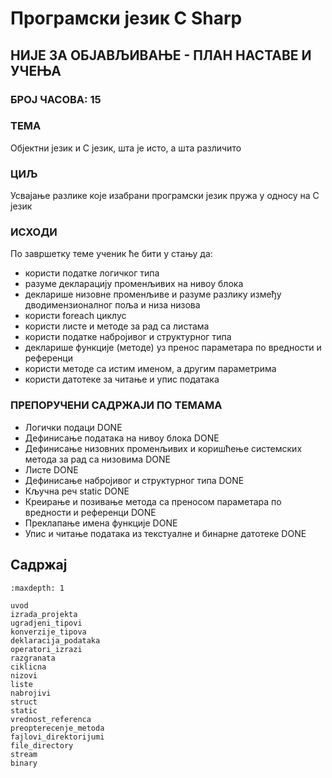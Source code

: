 # Програмски језик C Sharp

## НИЈЕ ЗА ОБЈАВЉИВАЊЕ - ПЛАН НАСТАВЕ И УЧЕЊА

### БРОЈ ЧАСОВА: 15

### ТЕМА

Објектни језик и C језик, шта је исто, а шта различито

### ЦИЉ

Усвајање разлике које изабрани програмски језик пружа у односу на C језик

### ИСХОДИ

По завршетку теме ученик ће бити у стању да:

* користи податке логичког типа
* разуме декларацију променљивих на нивоу блока
* декларише низовне променљиве и разуме разлику између дводимензионалног поља и низа низова
* користи foreach циклус
* користи листе и методе за рад са листама
* користи податке набројивог и структурног типа
* декларише функције (методе) уз пренос параметара по вредности и референци
* користи методе са истим именом, а другим параметрима
* користи датотеке за читање и упис података

### ПРЕПОРУЧЕНИ САДРЖАЈИ ПО ТЕМАМА

* Логички подаци DONE
* Дефинисање података на нивоу блока DONE
* Дефинисање низовних променљивих и коришћење системских метода за рад са низовима DONE
* Листе DONE
* Дефинисање набројивог и структурног типа DONE
* Кључна реч static DONE
* Креирање и позивање метода са преносом параметара по вредности и референци DONE
* Преклапање имена функције DONE
* Упис и читање података из текстуалне и бинарне датотеке DONE

## Садржај

```{toctree}
:maxdepth: 1

uvod
izrada_projekta
ugradjeni_tipovi
konverzije_tipova
deklaracija_podataka
operatori_izrazi
razgranata
ciklicna
nizovi
liste
nabrojivi
struct
static
vrednost_referenca
preopterecenje_metoda
fajlovi_direktorijumi
file_directory
stream
binary
```

